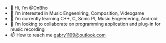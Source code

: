 - 👋 Hi, I’m @OnBho
- 👀 I’m interested in Music Engeeniring, Composition, Videogame
- 🌱 I’m currently learning C++, C, Sonic PI, Music Engeenering, Android
- 💞️ I’m looking to collaborate on programming application and plug-in for music recording
- 📫 How to reach me gabry1109@outlook.com

<!---
OnBho/OnBho is a ✨ special ✨ repository because its `README.md` (this file) appears on your GitHub profile.
You can click the Preview link to take a look at your changes.
--->
